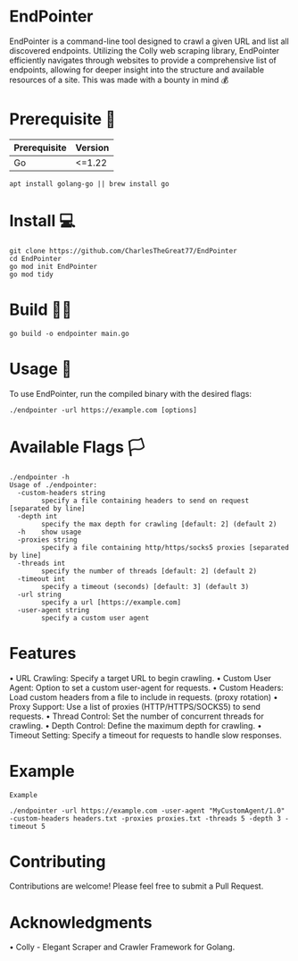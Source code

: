 # EndPointer
EndPointer is a command-line tool designed to crawl a given URL and list all discovered endpoints. Utilizing the Colly web scraping library, EndPointer efficiently navigates through websites to provide a comprehensive list of endpoints, allowing for deeper insight into the structure and available resources of a site.
This was made with a bounty in mind 💰

# Prerequisite 🚀
| Prerequisite | Version |
|--------------|---------|
| Go           |  <=1.22 |
```
apt install golang-go || brew install go
```

# Install 💻
```
git clone https://github.com/CharlesTheGreat77/EndPointer
cd EndPointer
go mod init EndPointer
go mod tidy
```

# Build 👷‍♂️
```
go build -o endpointer main.go
```

# Usage 🦠
To use EndPointer, run the compiled binary with the desired flags:
```
./endpointer -url https://example.com [options]
```

# Available Flags 🏳️
```
./endpointer -h
Usage of ./endpointer:
  -custom-headers string
        specify a file containing headers to send on request [separated by line]
  -depth int
        specify the max depth for crawling [default: 2] (default 2)
  -h    show usage
  -proxies string
        specify a file containing http/https/socks5 proxies [separated by line]
  -threads int
        specify the number of threads [default: 2] (default 2)
  -timeout int
        specify a timeout (seconds) [default: 3] (default 3)
  -url string
        specify a url [https://example.com]
  -user-agent string
        specify a custom user agent
```

# Features
•	URL Crawling: Specify a target URL to begin crawling.
•	Custom User Agent: Option to set a custom user-agent for requests.
•	Custom Headers: Load custom headers from a file to include in requests. (proxy rotation)
•	Proxy Support: Use a list of proxies (HTTP/HTTPS/SOCKS5) to send requests.
•	Thread Control: Set the number of concurrent threads for crawling.
•	Depth Control: Define the maximum depth for crawling.
•	Timeout Setting: Specify a timeout for requests to handle slow responses.

# Example
```
Example

./endpointer -url https://example.com -user-agent "MyCustomAgent/1.0" -custom-headers headers.txt -proxies proxies.txt -threads 5 -depth 3 -timeout 5
```

# Contributing
Contributions are welcome! Please feel free to submit a Pull Request.

# Acknowledgments
•	Colly - Elegant Scraper and Crawler Framework for Golang.
